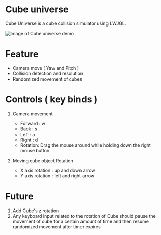 # **Cube universe**
Cube Universe is a cube collision simulator using LWJGL. 

![Image of Cube universe demo](screenshots/Demo.gif)
# **Feature**
* Camera move ( Yaw and Pitch )
* Collision detection and resolution
* Randomized movement of cubes

# **Controls ( key binds )**
1. Camera movement
   * Forward : w
   * Back : s
   * Left : a
   * Right : d
   * Rotation: Drag the mouse around while holding down the right mouse button

2. Moving cube object Rotation

    * X axis rotation : up and down arrow
    * Y axis rotation : left and right arrow
# **Future**
1. Add Cube's z rotation
2. Any keyboard input related to the rotation of Cube should pause the movement of cube for a certain amount of time and then resume randomized movement after timer expires
   
